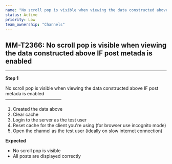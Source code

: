 ```yaml
---
name: "No scroll pop is visible when viewing the data constructed above IF post metada is enabled"
status: Active
priority: Low
team_ownership: "Channels"
---
```


## MM-T2366: No scroll pop is visible when viewing the data constructed above IF post metada is enabled

---

**Step 1**

No scroll pop is visible when viewing the data constructed above IF post metada is enabled\
–––––––––––––––––––––––––

1. Created the data above
2. Clear cache
3. Login to the server as the test user
4. Reset cache for the client you're using (for browser use incognito mode)
5. Open the channel as the test user (ideally on slow internet connection)

**Expected**

- No scroll pop is visible
- All posts are displayed correctly
